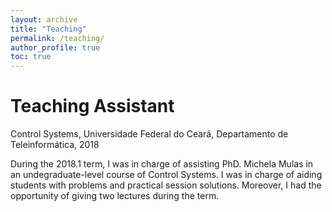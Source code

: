 ```yaml
---
layout: archive
title: "Teaching"
permalink: /teaching/
author_profile: true
toc: true
---
```


# Teaching Assistant
Control Systems, Universidade Federal do Ceará, Departamento de Teleinformática, 2018

During the 2018.1 term, I was in charge of assisting PhD. Michela Mulas in an undegraduate-level course of Control Systems.
I was in charge of aiding students with problems and practical session solutions. Moreover, I had the opportunity of giving
two lectures during the term.